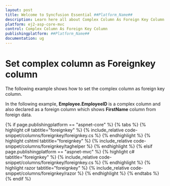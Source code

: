 ```yaml
---
layout: post
title: Welcome to Syncfusion Essential ##Platform_Name##
description: Learn here all about Complex Column As Foreign Key Column of Syncfusion Essential ##Platform_Name## widgets based on HTML5 and jQuery.
platform: ej2-asp-core-mvc
control: Complex Column As Foreign Key Column
publishingplatform: ##Platform_Name##
documentation: ug
---
```



# Set complex column as Foreignkey column

The following example shows how to set the complex column as foreign key column.

In the following example, **Employee.EmployeeID** is a complex column and also declared as a foreign column which shows **FirstName** column from foreign data.

{% if page.publishingplatform == "aspnet-core" %}
{% tabs %}
{% highlight c# tabtitle="foreignkey" %}
{% include_relative code-snippet/columns/foreignkey/foreignkey.cs %}
{% endhighlight %}
{% highlight cshtml tabtitle="foreignkey" %}
{% include_relative code-snippet/columns/foreignkey/taghelper %}
{% endhighlight %}
{% elsif page.publishingplatform == "aspnet-mvc" %}
{% highlight c# tabtitle="foreignkey" %}
{% include_relative code-snippet/columns/foreignkey/foreignkey.cs %}
{% endhighlight %}
{% highlight razor tabtitle="foreignkey" %}
{% include_relative code-snippet/columns/foreignkey/razor %}
{% endhighlight %}
{% endtabs %}
{% endif %}


